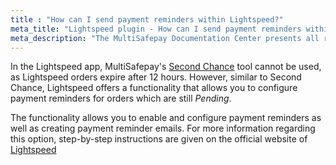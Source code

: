```yaml
---
title : "How can I send payment reminders within Lightspeed?"
meta_title: "Lightspeed plugin - How can I send payment reminders within Lightspeed? - MultiSafepay Docs"
meta_description: "The MultiSafepay Documentation Center presents all relevant information about our Plugins and API. You can also find support pages for payment methods, tools and general questions as well as the contact details of our Support and Integration Teams."
---
```


In the Lightspeed app, MultiSafepay's [Second Chance](/tools/second-chance/how-does-it-work/) tool cannot be used, as Lightspeed orders expire after 12 hours. However, similar to Second Chance, Lightspeed offers a functionality that allows you to configure payment reminders for orders which are still _Pending_.

The functionality allows you to enable and configure payment reminders as well as creating payment reminder emails. For more information regarding this option, step-by-step instructions are given on the official website of [Lightspeed](https://ecom-support.lightspeedhq.com/hc/en-us/articles/220661507-Configuring-payment-reminders)
